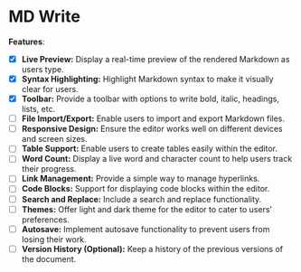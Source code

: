 # MD Write

__Features__:

- [x]  **Live Preview:** Display a real-time preview of the rendered Markdown as users type.
- [x]  **Syntax Highlighting:** Highlight Markdown syntax to make it visually clear for users.
- [x]  **Toolbar:** Provide a toolbar with options to write bold, italic, headings, lists, etc.
- [ ]  **File Import/Export:** Enable users to import and export Markdown files.
- [ ]  **Responsive Design:** Ensure the editor works well on different devices and screen sizes.
- [ ]  **Table Support:** Enable users to create tables easily within the editor.
- [ ]  **Word Count:** Display a live word and character count to help users track their progress.
- [ ]  **Link Management:** Provide a simple way to manage hyperlinks.
- [ ]  **Code Blocks:** Support for displaying code blocks within the editor.
- [ ] **Search and Replace:** Include a search and replace functionality.
- [ ] **Themes:** Offer light and dark theme for the editor to cater to users' preferences.
- [ ] **Autosave:** Implement autosave functionality to prevent users from losing their work.
- [ ] **Version History (Optional):** Keep a history of the previous versions of the document.
